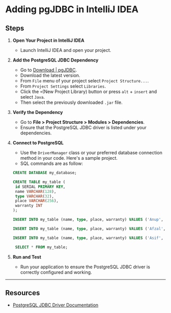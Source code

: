 # Adding pgJDBC in IntelliJ IDEA

## Steps

1. **Open Your Project in IntelliJ IDEA**
   - Launch IntelliJ IDEA and open your project.

2. **Add the PostgreSQL JDBC Dependency**

   - Go to [Download | pgJDBC](https://jdbc.postgresql.org/download/).
   - Download the latest version.
   - From `File` menu of your project select `Project Structure...`.
   - From `Project Settings` select `Libraries`.
   - Click the `+`(New Project Library) button or press `alt` + `insert` and select  `Java`.
   - Then select the previously downloaded `.jar` file.

3. **Verify the Dependency**
   - Go to **File > Project Structure > Modules > Dependencies**.
   - Ensure that the PostgreSQL JDBC driver is listed under your dependencies.

4. **Connect to PostgreSQL**
   - Use the `DriverManager` class or your preferred database connection method in your code. Here's a sample project.
   - SQL commands are as follow:
   ```sql
   CREATE DATABASE my_database;
   ```
   ```sql
   CREATE TABLE my_table (
    id SERIAL PRIMARY KEY,
    name VARCHAR(128),
    type VARCHAR(32),
    place VARCHAR(256),
    warranty INT
   );
   ```
   ```sql
   INSERT INTO my_table (name, type, place, warranty) VALUES ('Anup', 'Laptop', 'Gopalging', 2030);
   ```
   ```sql
   INSERT INTO my_table (name, type, place, warranty) VALUES ('Afzal', 'Phone', 'Feni', 2028);
   ```
   ```sql
   INSERT INTO my_table (name, type, place, warranty) VALUES ('Asif', 'iPad', 'Dhaka', 2026);
   ```
   ```sql
    SELECT * FROM my_table;
    ```

5. **Run and Test**
   - Run your application to ensure the PostgreSQL JDBC driver is correctly configured and working.

---

## Resources
- [PostgreSQL JDBC Driver Documentation](https://jdbc.postgresql.org/)
